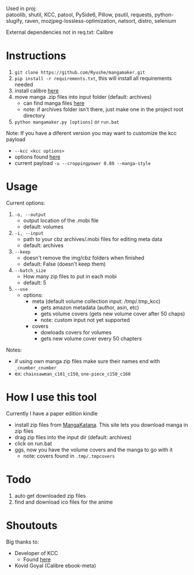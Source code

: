 Used in proj:  
patoolib, shutil, KCC, patool, PySide6, Pillow, psutil, requests, python-slugify, raven, mozjpeg-lossless-optimization, natsort, distro, selenium

External dependencies not in req.txt: Calibre

# Instructions
1. `git clone https://github.com/Ryushe/mangamaker.git`
2. `pip install -r requirements.txt`, this will install all requirements needed 
3. install calibre [here](https://calibre-ebook.com/download)
4. move manga .zip files into input folder (default: archives)
    - can find manga files [here](https://mangakatana.com/)
    - note: if archives folder isn't there, just make one in the project root directory
5. `python mangamaker.py [options]` or `run.bat`

Note: If you have a diferent version you may want to customize the kcc payload  
- `--kcc <kcc options>`
- options found [here](https://github.com/ciromattia/kcc?tab=readme-ov-file#standalone-kcc-c2epy-usage)
- current payload `-u --croppingpower 0.80 --manga-style`

# Usage
Current options:
1. `-o, --output`
    - output location of the .mobi file
    - default: volumes
2. `-i, --input`
    - path to your cbz archives/.mobi files for editing meta data
    - default: archives
3. `--keep`
    - doesn't remove the img/cbz folders when finished
    - default: False (doesn't keep them)
4. `--batch_size`
    - How many zip files to put in each mobi
    - default: 5
5. `--use`
    - options:
        - meta (default volume collection input: /tmp/.tmp_kcc)
            - gets amazon metadata (author, asin, etc)
            - gets volume covers (gets new volume cover after 50 chaps)
            - note: custom input not yet supported
        - covers 
            - dowloads covers for volumes
            - gets new volume cover every 50 chapters

Notes: 
- if using own manga zip files make sure their names end with `_cnumber_cnumber`  
- ex: `chainsawman_c101_c150`, `one-piece_c150_c160`


# How I use this tool
Currently I have a paper edition kindle 
- install zip files from [MangaKatana](https://mangakatana.com/). This site lets you download manga in zip files
- drag zip files into the input dir (default: archives)
- click on run.bat
- ggs, now you have the volume covers and the manga to go with it
    - note: covers found in `.tmp/.tmpcovers`

	
# Todo
1. auto get downloaded zip files
2. find and download ico files for the anime


# Shoutouts
Big thanks to:
- Developer of KCC 
    - Found [here](https://github.com/ciromattia/kcc)
- Kovid Goyal (Calibre ebook-meta)
